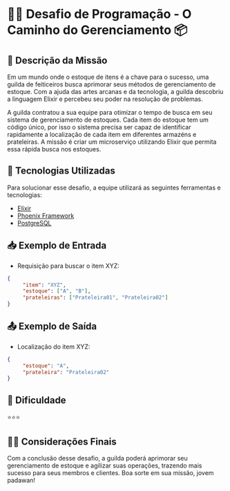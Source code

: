 # 🧙‍♂️ Desafio de Programação - O Caminho do Gerenciamento 📦

## 📜 Descrição da Missão 

Em um mundo onde o estoque de itens é a chave para o sucesso, uma guilda de feiticeiros busca aprimorar seus métodos de gerenciamento de estoque. Com a ajuda das artes arcanas e da tecnologia, a guilda descobriu a linguagem Elixir e percebeu seu poder na resolução de problemas.

A guilda contratou a sua equipe para otimizar o tempo de busca em seu sistema de gerenciamento de estoques. Cada item do estoque tem um código único, por isso o sistema precisa ser capaz de identificar rapidamente a localização de cada item em diferentes armazéns e prateleiras. A missão é criar um microserviço utilizando Elixir que permita essa rápida busca nos estoques.

## 🤖 Tecnologias Utilizadas 

Para solucionar esse desafio, a equipe utilizará as seguintes ferramentas e tecnologias:

- [Elixir](https://elixir-lang.org)
- [Phoenix Framework](https://www.phoenixframework.org)
- [PostgreSQL](https://www.postgresql.org)

## 📥 Exemplo de Entrada

- Requisição para buscar o item XYZ:

```json
{
     "item": "XYZ",
     "estoque": ["A", "B"],
     "prateleiras": ["Prateleira01", "Prateleira02"]
}
```

## 📤 Exemplo de Saída

- Localização do item XYZ:

```json
{
     "estoque": "A",
     "prateleira": "Prateleira02"
}
```

## 🔮 Dificuldade 

⭐⭐⭐

## 👨‍💻 Considerações Finais

Com a conclusão desse desafio, a guilda poderá aprimorar seu gerenciamento de estoque e agilizar suas operações, trazendo mais sucesso para seus membros e clientes. Boa sorte em sua missão, jovem padawan!